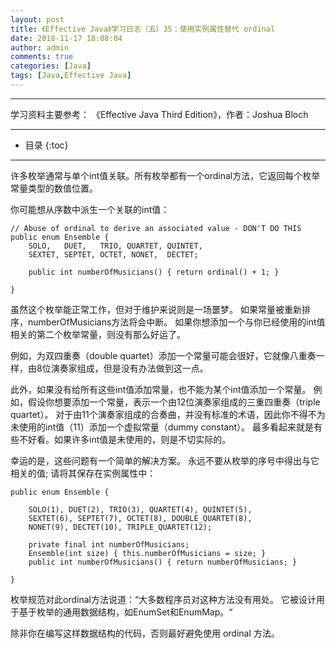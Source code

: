 ```yaml
---
layout: post
title: 《Effective Java》学习日志（五）35：使用实例属性替代 ordinal
date: 2018-11-17 18:08:04
author: admin
comments: true
categories: [Java]
tags: [Java,Effective Java]
---
```


<!-- more -->

---

学习资料主要参考： 《Effective Java Third Edition》，作者：Joshua Bloch

---




* 目录
{:toc}

---

许多枚举通常与单个int值关联。所有枚举都有一个ordinal方法，它返回每个枚举常量类型的数值位置。

你可能想从序数中派生一个关联的int值：

    // Abuse of ordinal to derive an associated value - DON'T DO THIS
    public enum Ensemble {
        SOLO,   DUET,   TRIO, QUARTET, QUINTET,
        SEXTET, SEPTET, OCTET, NONET,  DECTET;
    
        public int numberOfMusicians() { return ordinal() + 1; }
    
    }
    
虽然这个枚举能正常工作，但对于维护来说则是一场噩梦。
如果常量被重新排序，numberOfMusicians方法将会中断。 
如果你想添加一个与你已经使用的int值相关的第二个枚举常量，则没有那么好运了。 

例如，为双四重奏（double quartet）添加一个常量可能会很好，它就像八重奏一样，由8位演奏家组成，但是没有办法做到这一点。

此外，如果没有给所有这些int值添加常量，也不能为某个int值添加一个常量。
例如，假设你想要添加一个常量，表示一个由12位演奏家组成的三重四重奏（triple quartet）。
对于由11个演奏家组成的合奏曲，并没有标准的术语，因此你不得不为未使用的int值（11）添加一个虚拟常量（dummy constant）。
最多看起来就是有些不好看。如果许多int值是未使用的，则是不切实际的。

幸运的是，这些问题有一个简单的解决方案。 
永远不要从枚举的序号中得出与它相关的值; 请将其保存在实例属性中：

    public enum Ensemble {
    
        SOLO(1), DUET(2), TRIO(3), QUARTET(4), QUINTET(5),
        SEXTET(6), SEPTET(7), OCTET(8), DOUBLE_QUARTET(8),
        NONET(9), DECTET(10), TRIPLE_QUARTET(12);
    
        private final int numberOfMusicians;
        Ensemble(int size) { this.numberOfMusicians = size; }
        public int numberOfMusicians() { return numberOfMusicians; }
    
    }
    
枚举规范对此ordinal方法说道：“大多数程序员对这种方法没有用处。 它被设计用于基于枚举的通用数据结构，如EnumSet和EnumMap。“

除非你在编写这样数据结构的代码，否则最好避免使用 ordinal 方法。